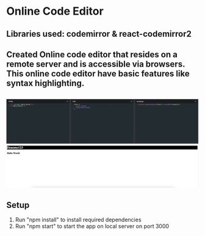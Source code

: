 # Online Code Editor 

## Libraries used: codemirror & react-codemirror2
## Created Online code editor that resides on a remote server and is accessible via browsers. This online code editor have basic features like syntax highlighting.
##
![i1](https://github.com/Drvex/code-editor/blob/main/public/Ekran%20Resmi%202022-08-28%2021.26.28.png)



## Setup
1. Run "npm install" to install required dependencies
2. Run "npm start" to start the app on local server on port 3000

